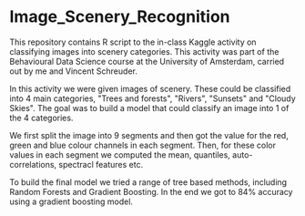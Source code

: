 # Image_Scenery_Recognition
This repository contains R script to the in-class Kaggle activity on classifying images into scenery categories. 
This activity was part of the Behavioural Data Science course at the University of Amsterdam, carried out by me and Vincent 
Schreuder. 


In this activity we were given images of scenery. These could be classified into 4 main categories, "Trees and forests", "Rivers", "Sunsets" and "Cloudy Skies". The goal was to build a model that could classify an image into 1 of the 4 categories. 

We first split the image into 9 segments and then got the value for the red, green and blue colour channels in each segment. 
Then, for these color values in each segment we computed the mean, quantiles, auto-correlations, spectracl features etc. 

To build the final model we tried a range of tree based methods, including Random Forests and Gradient Boosting. In the end we got to 84% accuracy using a gradient boosting model. 
